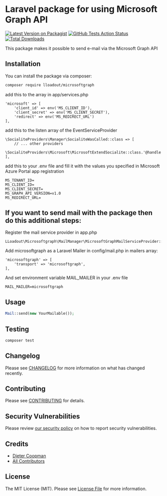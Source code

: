 # Laravel package for using Microsoft Graph API

[![Latest Version on Packagist](https://img.shields.io/packagist/v/lloadout/microsoftgraph.svg?style=flat-square)](https://packagist.org/packages/lloadout/microsoftgraph)
[![GitHub Tests Action Status](https://img.shields.io/github/actions/workflow/status/lloadout/microsoftgraph/run-tests.yml?branch=main&label=tests&style=flat-square)](https://github.com/lloadout/microsoftgraph/actions?query=workflow%3Arun-tests+branch%3Amain)
[![Total Downloads](https://img.shields.io/packagist/dt/lloadout/microsoftgraph.svg?style=flat-square)](https://packagist.org/packages/lloadout/microsoftgraph)

This package makes it possible to send e-mail via the Microsoft Graph API

## Installation

You can install the package via composer:

```bash
composer require lloadout/microsoftgraph
```

add this to the array in app/services.php

```
'microsoft' => [
    'client_id' => env('MS_CLIENT_ID'),
    'client_secret' => env('MS_CLIENT_SECRET'),
    'redirect' => env('MS_REDIRECT_URL')
],
```

add this to the listen array of the EventServiceProvider
```
\SocialiteProviders\Manager\SocialiteWasCalled::class => [
    // ... other providers
    \SocialiteProviders\Microsoft\MicrosoftExtendSocialite::class.'@handle',
],
```

add this to your .env file and fill it with the values you specified in Microsoft Azure Portal app registration

```
MS_TENANT_ID=
MS_CLIENT_ID=
MS_CLIENT_SECRET=
MS_GRAPH_API_VERSION=v1.0
MS_REDIRECT_URL=
```
## If you want to send mail with the package then do this additional steps:
       
Register the mail service provider in app.php

```
LLoadout\Microsoftgraph\MailManager\MicrosoftGraphMailServiceProvider::class
```

Add microsoftgraph as a Laravel Mailer in config/mail.php in mailers array:

```
'microsoftgraph' => [
    'transport' => 'microsoftgraph',
],
```

And set environment variable MAIL_MAILER in your .env file

```
MAIL_MAILER=microsoftgraph
```

## Usage 

```php
Mail::send(new YourMailable());
```

## Testing

```bash
composer test
```

## Changelog

Please see [CHANGELOG](CHANGELOG.md) for more information on what has changed recently.

## Contributing

Please see [CONTRIBUTING](CONTRIBUTING.md) for details.

## Security Vulnerabilities

Please review [our security policy](../../security/policy) on how to report security vulnerabilities.

## Credits

- [Dieter Coopman](https://github.com/LLoadout)
- [All Contributors](../../contributors)

## License

The MIT License (MIT). Please see [License File](LICENSE.md) for more information.
